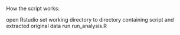 How the script works:

open Rstudio
set working directory to directory containing script and extracted original data
run run_analysis.R
